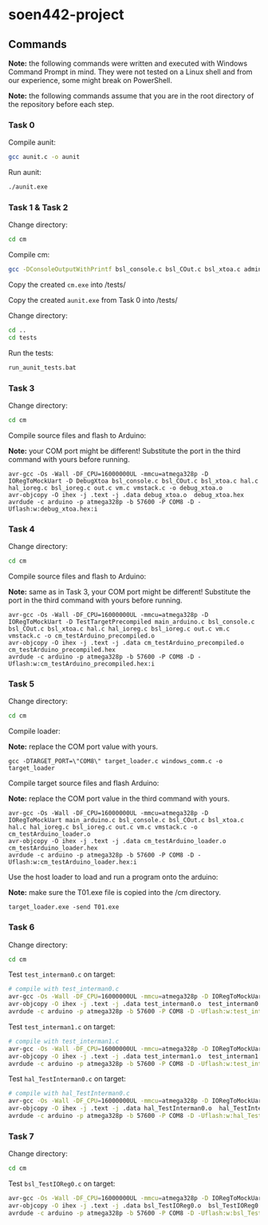 # soen442-project

## Commands

**Note:** the following commands were written and executed with Windows Command Prompt in mind. They were not tested on a Linux shell and from our experience, some might break on PowerShell.

**Note:** the following commands assume that you are in the root directory of the repository before each step.

### Task 0

Compile aunit:
```bash
gcc aunit.c -o aunit
```

Run aunit:
```bash
./aunit.exe
```

### Task 1 & Task 2

Change directory:
```bash
cd cm
```

Compile cm:
```bash
gcc -DConsoleOutputWithPrintf bsl_console.c bsl_COut.c bsl_xtoa.c admin.c hal.c hal_ioreg.c bsl_ioreg.c out.c vm.c vmstack.c -o cm
```
Copy the created `cm.exe` into /tests/

Copy the created `aunit.exe` from Task 0 into /tests/

Change directory:
```bash
cd ..
cd tests
```

Run the tests:
```bash
run_aunit_tests.bat
```

### Task 3


Change directory:
```bash
cd cm
```

Compile source files and flash to Arduino:

**Note:** your COM port might be different! Substitute the port in the third command with yours before running.

```
avr-gcc -Os -Wall -DF_CPU=16000000UL -mmcu=atmega328p -D IORegToMockUart -D DebugXtoa bsl_console.c bsl_COut.c bsl_xtoa.c hal.c hal_ioreg.c bsl_ioreg.c out.c vm.c vmstack.c -o debug_xtoa.o
avr-objcopy -O ihex -j .text -j .data debug_xtoa.o  debug_xtoa.hex
avrdude -c arduino -p atmega328p -b 57600 -P COM8 -D -Uflash:w:debug_xtoa.hex:i
```

### Task 4

Change directory:
```bash
cd cm
```

Compile source files and flash to Arduino:

**Note:** same as in Task 3, your COM port might be different! Substitute the port in the third command with yours before running.

```
avr-gcc -Os -Wall -DF_CPU=16000000UL -mmcu=atmega328p -D IORegToMockUart -D TestTargetPrecompiled main_arduino.c bsl_console.c bsl_COut.c bsl_xtoa.c hal.c hal_ioreg.c bsl_ioreg.c out.c vm.c vmstack.c -o cm_testArduino_precompiled.o
avr-objcopy -O ihex -j .text -j .data cm_testArduino_precompiled.o  cm_testArduino_precompiled.hex
avrdude -c arduino -p atmega328p -b 57600 -P COM8 -D -Uflash:w:cm_testArduino_precompiled.hex:i
```

### Task 5

Change directory:
```bash
cd cm
```

Compile loader:

**Note:** replace the COM port value with yours.

```
gcc -DTARGET_PORT=\"COM8\" target_loader.c windows_comm.c -o target_loader
```

Compile target source files and flash Arduino:

**Note:** replace the COM port value in the third command with yours.

```
avr-gcc -Os -Wall -DF_CPU=16000000UL -mmcu=atmega328p -D IORegToMockUart main_arduino.c bsl_console.c bsl_COut.c bsl_xtoa.c hal.c hal_ioreg.c bsl_ioreg.c out.c vm.c vmstack.c -o cm_testArduino_loader.o
avr-objcopy -O ihex -j .text -j .data cm_testArduino_loader.o  cm_testArduino_loader.hex
avrdude -c arduino -p atmega328p -b 57600 -P COM8 -D -Uflash:w:cm_testArduino_loader.hex:i
```

Use the host loader to load and run a program onto the arduino:

**Note:** make sure the T01.exe file is copied into the /cm directory.

```
target_loader.exe -send T01.exe
```

### Task 6

Change directory:
```bash
cd cm
```

Test `test_interman0.c` on target:
```bash
# compile with test_interman0.c
avr-gcc -Os -Wall -DF_CPU=16000000UL -mmcu=atmega328p -D IORegToMockUart -DInterruptManagerOn test_interman0.c hal_interman.c bsl_interman.c bsl_console.c bsl_COut.c bsl_xtoa.c hal.c hal_ioreg.c bsl_ioreg.c out.c vm.c vmstack.c -o test_interman0.o
avr-objcopy -O ihex -j .text -j .data test_interman0.o  test_interman0.hex
avrdude -c arduino -p atmega328p -b 57600 -P COM8 -D -Uflash:w:test_interman0.hex:i
```

Test `test_interman1.c` on target:
```bash
# compile with test_interman1.c
avr-gcc -Os -Wall -DF_CPU=16000000UL -mmcu=atmega328p -D IORegToMockUart -DInterruptManagerOn test_interman1.c hal_interman.c bsl_interman.c bsl_console.c bsl_COut.c bsl_xtoa.c hal.c hal_ioreg.c bsl_ioreg.c out.c vm.c vmstack.c -o test_interman1.o
avr-objcopy -O ihex -j .text -j .data test_interman1.o  test_interman1.hex
avrdude -c arduino -p atmega328p -b 57600 -P COM8 -D -Uflash:w:test_interman1.hex:i
```

Test `hal_TestInterman0.c` on target:
```bash
# compile with hal_TestInterman0.c
avr-gcc -Os -Wall -DF_CPU=16000000UL -mmcu=atmega328p -D IORegToMockUart -DInterruptManagerOn hal_TestInterman0.c hal_interman.c bsl_interman.c bsl_console.c bsl_COut.c bsl_xtoa.c hal.c hal_ioreg.c bsl_ioreg.c out.c vm.c vmstack.c -o hal_TestInterman0.o
avr-objcopy -O ihex -j .text -j .data hal_TestInterman0.o  hal_TestInterman0.hex
avrdude -c arduino -p atmega328p -b 57600 -P COM8 -D -Uflash:w:hal_TestInterman0.hex:i
```

### Task 7

Change directory:
```bash
cd cm
```

Test `bsl_TestIOReg0.c` on target:
```bash
avr-gcc -Os -Wall -DF_CPU=16000000UL -mmcu=atmega328p -D IORegToMockUart -D TestTargetIOReg bsl_TestIOReg0.c bsl_console.c bsl_COut.c bsl_xtoa.c hal.c bsl_ioreg.c hal_ioreg.c out.c vm.c vmstack.c -o bsl_TestIOReg0.o
avr-objcopy -O ihex -j .text -j .data bsl_TestIOReg0.o  bsl_TestIOReg0.hex
avrdude -c arduino -p atmega328p -b 57600 -P COM8 -D -Uflash:w:bsl_TestIOReg0.hex:i
```

